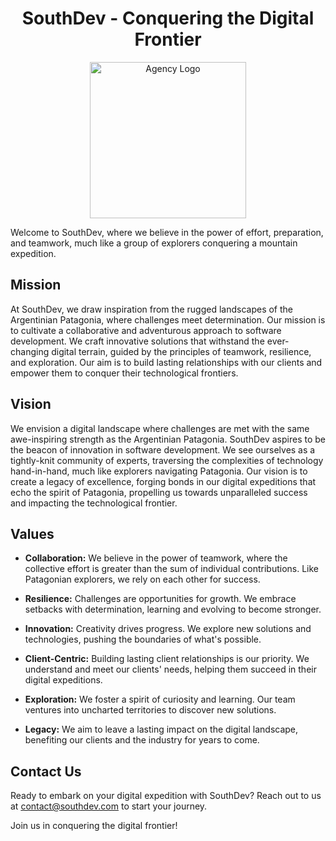 <div align="center">
  <h1>SouthDev - Conquering the Digital Frontier</h1>
</div>

<div align="center">
  <img height="250px" src="https://iili.io/JYCHxEb.md.png" alt="Agency Logo">
</div>

Welcome to SouthDev, where we believe in the power of effort, preparation, and teamwork, much like a group of explorers conquering a mountain expedition.

## Mission

At SouthDev, we draw inspiration from the rugged landscapes of the Argentinian Patagonia, where challenges meet determination. Our mission is to cultivate a collaborative and adventurous approach to software development. We craft innovative solutions that withstand the ever-changing digital terrain, guided by the principles of teamwork, resilience, and exploration. Our aim is to build lasting relationships with our clients and empower them to conquer their technological frontiers.

## Vision

We envision a digital landscape where challenges are met with the same awe-inspiring strength as the Argentinian Patagonia. SouthDev aspires to be the beacon of innovation in software development. We see ourselves as a tightly-knit community of experts, traversing the complexities of technology hand-in-hand, much like explorers navigating Patagonia. Our vision is to create a legacy of excellence, forging bonds in our digital expeditions that echo the spirit of Patagonia, propelling us towards unparalleled success and impacting the technological frontier.

## Values

- **Collaboration:** We believe in the power of teamwork, where the collective effort is greater than the sum of individual contributions. Like Patagonian explorers, we rely on each other for success.

- **Resilience:** Challenges are opportunities for growth. We embrace setbacks with determination, learning and evolving to become stronger.

- **Innovation:** Creativity drives progress. We explore new solutions and technologies, pushing the boundaries of what's possible.

- **Client-Centric:** Building lasting client relationships is our priority. We understand and meet our clients' needs, helping them succeed in their digital expeditions.

- **Exploration:** We foster a spirit of curiosity and learning. Our team ventures into uncharted territories to discover new solutions.

- **Legacy:** We aim to leave a lasting impact on the digital landscape, benefiting our clients and the industry for years to come.

## Contact Us

Ready to embark on your digital expedition with SouthDev? Reach out to us at [contact@southdev.com](mailto:contact@southdev.com) to start your journey.

Join us in conquering the digital frontier!
